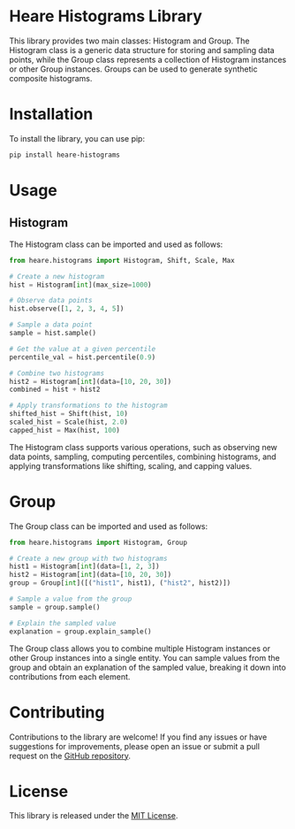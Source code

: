 # Heare Histograms Library
This library provides two main classes: Histogram and Group. The Histogram class is a generic data structure for storing and sampling data points, while the Group class represents a collection of Histogram instances or other Group instances. 
Groups can be used to generate synthetic composite histograms. 

# Installation
To install the library, you can use pip:


```sh
pip install heare-histograms
```

# Usage
## Histogram
The Histogram class can be imported and used as follows:

```python
from heare.histograms import Histogram, Shift, Scale, Max

# Create a new histogram
hist = Histogram[int](max_size=1000)

# Observe data points
hist.observe([1, 2, 3, 4, 5])

# Sample a data point
sample = hist.sample()

# Get the value at a given percentile
percentile_val = hist.percentile(0.9)

# Combine two histograms
hist2 = Histogram[int](data=[10, 20, 30])
combined = hist + hist2

# Apply transformations to the histogram
shifted_hist = Shift(hist, 10)
scaled_hist = Scale(hist, 2.0)
capped_hist = Max(hist, 100)
```
The Histogram class supports various operations, such as observing new data points, sampling, computing percentiles, combining histograms, and applying transformations like shifting, scaling, and capping values.

# Group
The Group class can be imported and used as follows:

```python
from heare.histograms import Histogram, Group

# Create a new group with two histograms
hist1 = Histogram[int](data=[1, 2, 3])
hist2 = Histogram[int](data=[10, 20, 30])
group = Group[int]([("hist1", hist1), ("hist2", hist2)])

# Sample a value from the group
sample = group.sample()

# Explain the sampled value
explanation = group.explain_sample()
```
The Group class allows you to combine multiple Histogram instances or other Group instances into a single entity. You can sample values from the group and obtain an explanation of the sampled value, breaking it down into contributions from each element.


# Contributing
Contributions to the library are welcome! If you find any issues or have suggestions for improvements, please open an issue or submit a pull request on the [GitHub repository](https://github.com/heare-io/heare-histograms).

# License
This library is released under the [MIT License](https://opensource.org/license/mit).